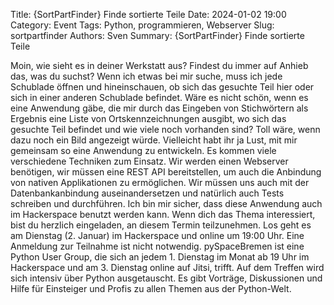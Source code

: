 Title: {SortPartFinder} Finde sortierte Teile
Date: 2024-01-02 19:00
Category: Event
Tags: Python, programmieren, Webserver
Slug: sortpartfinder
Authors: Sven
Summary: {SortPartFinder} Finde sortierte Teile

Moin,
wie sieht es in deiner Werkstatt aus? Findest du immer auf Anhieb das, was du suchst? Wenn ich etwas bei mir suche, muss ich jede Schublade öffnen und hineinschauen, ob sich das gesuchte Teil hier oder sich in einer anderen Schublade befindet.
Wäre es nicht schön, wenn es eine Anwendung gäbe, die mir durch das Eingeben von Stichwörtern als Ergebnis eine Liste von Ortskennzeichnungen ausgibt, wo sich das gesuchte Teil befindet und wie viele noch vorhanden sind? Toll wäre, wenn dazu noch ein Bild angezeigt würde.
Vielleicht habt ihr ja Lust, mit mir gemeinsam so eine Anwendung zu entwickeln. Es kommen viele verschiedene Techniken zum Einsatz. Wir werden einen Webserver benötigen, wir müssen eine REST API bereitstellen, um auch die Anbindung von nativen Applikationen zu ermöglichen. Wir müssen uns auch mit der Datenbankanbindung auseinandersetzen und natürlich auch Tests schreiben und durchführen.
Ich bin mir sicher, dass diese Anwendung auch im Hackerspace benutzt werden kann.
Wenn dich das Thema interessiert, bist du herzlich eingeladen, an diesem Termin teilzunehmen. Los geht es am Dienstag (2. Januar) im Hackerspace und online um 19:00 Uhr. Eine Anmeldung zur Teilnahme ist nicht notwendig.
pySpaceBremen ist eine Python User Group, die sich an jedem 1. Dienstag im Monat ab 19 Uhr im Hackerspace und am 3. Dienstag online auf Jitsi, trifft. Auf dem Treffen wird sich intensiv über Python ausgetauscht. Es gibt Vorträge, Diskussionen und Hilfe für Einsteiger und Profis zu allen Themen aus der Python-Welt.